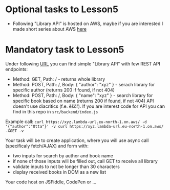 # Optional tasks to Lesson5
- Following "Library API" is hosted on AWS, maybe if you are interested I made short series about AWS [here](https://sostp-my.sharepoint.com/:f:/g/personal/hlavka_sostp_cz/ErdwWfc9lQ5HlaCbbokAlmkB1CeTbG36YrAmrBgxX8m0pQ?e=Z1HeA3)

# Mandatory task to Lesson5
Under following [URL](https://ac7minh6n7s3rw4qfchrofbwai0amiko.lambda-url.eu-north-1.on.aws/) you can find simple "Library API" with few REST API endpoints:
- Method: GET, Path: / - returns whole library
- Method: POST, Path: /, Body: { "author": "xyz" } - serach library for specific author (returns 200 if found, if not 404)
- Method: POST, Path: /, Body: { "name": "xyz" } - search library for specific book based on name (returns 200 if found, if not 404)
API doesn't use diacritics (f.e. ěščř). If you are interest code for API you can find in this repo in `src/backend/index.js`

Example call:
``curl https://xyz.lambda-url.eu-north-1.on.aws/ -d '{"author":"Otta"}' -v
curl https://xyz.lambda-url.eu-north-1.on.aws/ -XGET -v``

Your task will be to create application, where you will use async call (specificaly fetch/AJAX) and form with:
- two inputs for search by author and book name
- if none of those inputs will be filled out, call GET to receive all library
- validate inputs to not be longer than 30 characters
- display received books in DOM as a new list

Your code host on JSFiddle, CodePen or ...
